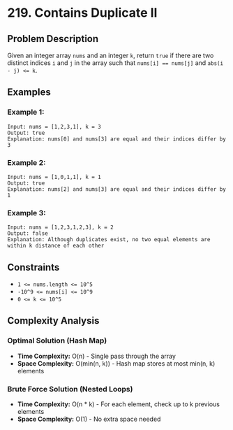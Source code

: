 # 219. Contains Duplicate II

## Problem Description

Given an integer array `nums` and an integer `k`, return `true` if there are two distinct indices `i` and `j` in the array such that `nums[i] == nums[j]` and `abs(i - j) <= k`.

## Examples

### Example 1:
```
Input: nums = [1,2,3,1], k = 3
Output: true
Explanation: nums[0] and nums[3] are equal and their indices differ by 3
```

### Example 2:
```
Input: nums = [1,0,1,1], k = 1
Output: true
Explanation: nums[2] and nums[3] are equal and their indices differ by 1
```

### Example 3:
```
Input: nums = [1,2,3,1,2,3], k = 2
Output: false
Explanation: Although duplicates exist, no two equal elements are within k distance of each other
```

## Constraints

- `1 <= nums.length <= 10^5`
- `-10^9 <= nums[i] <= 10^9`
- `0 <= k <= 10^5`

## Complexity Analysis

### Optimal Solution (Hash Map)
- **Time Complexity:** O(n) - Single pass through the array
- **Space Complexity:** O(min(n, k)) - Hash map stores at most min(n, k) elements

### Brute Force Solution (Nested Loops)
- **Time Complexity:** O(n * k) - For each element, check up to k previous elements
- **Space Complexity:** O(1) - No extra space needed